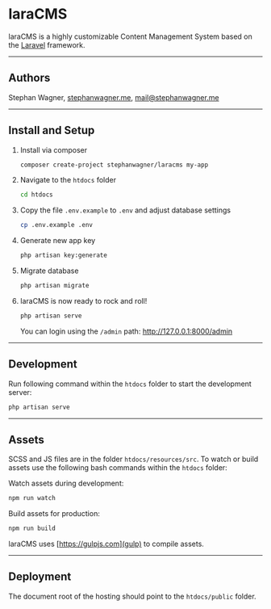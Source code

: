 # laraCMS

laraCMS is a highly customizable Content Management System based on the [Laravel](https://laravel.com/) framework.

---

## Authors

Stephan Wagner, [stephanwagner.me](https://stephanwagner.me), [mail@stephanwagner.me](mail@stephanwagner.me)

---

## Install and Setup

1. Install via composer

    ```bash
    composer create-project stephanwagner/laracms my-app
    ```

2. Navigate to the `htdocs` folder

    ```bash
    cd htdocs
    ```

2. Copy the file `.env.example` to `.env` and adjust database settings

    ```bash
    cp .env.example .env
    ```

3. Generate new app key

    ```bash
    php artisan key:generate
    ```

4. Migrate database

    ```bash
    php artisan migrate
    ```

5. laraCMS is now ready to rock and roll!

    ```bash
    php artisan serve
    ```

    You can login using the `/admin` path: http://127.0.0.1:8000/admin

---

## Development

Run following command within the `htdocs` folder to start the development server:

```bash
php artisan serve
```

---

## Assets

SCSS and JS files are in the folder `htdocs/resources/src`. To watch or build assets use the following bash commands within the `htdocs` folder:

Watch assets during development:

```bash
npm run watch
```

Build assets for production:

```bash
npm run build
```

laraCMS uses [https://gulpjs.com](gulp) to compile assets.

---

## Deployment

The document root of the hosting should point to the `htdocs/public` folder.
